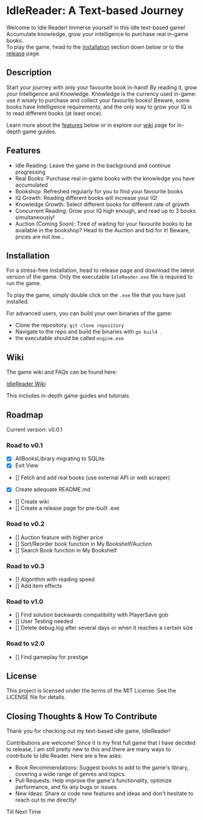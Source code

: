 # IdleReader: A Text-based Journey
Welcome to Idle Reader! Immerse yourself in this idle text-based game! Accumulate knowledge, grow your intelligence to purchase real in-game books. 
<br>
To play the game, head to the  <a href="#installation">installation</a> section down below or to the <a href="https://github.com/Soapalin/IdleReader/releases">release</a> page.

## Description

Start your journey with only your favourite book in-hand! By reading it, grow your Intelligence and Knowledge. Knowledge is the currency used in-game: use it wisely to purchase and collect your favourite books! Beware, some books have Intelligence requirements, and the only way to grow your IQ is to read different books (at least once). 

Learn more about the <a href="#features">features</a> below or in explore our <a href="https://github.com/Soapalin/IdleReader/wiki/IdleReader-Wiki">wiki</a> page for in-depth game guides. 


## Features
- Idle Reading: Leave the game in the background and continue progressing
- Real Books: Purchase real in-game books with the knowledge you have accumulated
- Bookshop: Refreshed regularly for you to find your favourite books
- IQ Growth: Reading different books will increase your IQ!
- Knowledge Growth: Select different books for different rate of growth
- Concurrent Reading: Grow your IQ high enough, and read up to 3 books simultaneously!
- Auction (Coming Soon): Tired of waiting for your favourite books to be available in the bookshop? Head to the Auction and bid for it! Beware, prices are not low...


## Installation
For a stress-free installation, head to release page and download the latest version of the game. Only the executable `IdleReader.exe` file is required to run the game.

To play the game, simply double click on the `.exe` file that you have just installed.


For advanced users, you can build your own binaries of the game:
- Clone the repository: `git clone repository`
- Navigate to the repo and build the binaries with `go build .`
- the executable should be called `engine.exe`


## Wiki

The game wiki and FAQs can be found here:

<a href="https://github.com/Soapalin/IdleReader/wiki/IdleReader-Wiki">IdleReader Wiki</a>

This includes in-depth game guides and tutorials.

## Roadmap

Current version: v0.0.1

### Road to v0.1

- [x] AllBooksLibrary migrating to SQLite
- [x] Exit View
- [] Fetch and add real books (use external API or web scraper)
- [x] Create adequate README.md
- [] Create wiki
- [] Create a release page for pre-built .exe

### Road to v0.2
- [] Auction feature with higher price
- [] Sort/Reorder book function in My Bookshelf/Auction
- [] Search Book function in My Bookshelf

### Road to v0.3
- [] Algorithm with reading speed
- [] Add item effects

### Road to v1.0 
- [] Find solution  backwards compatibility with PlayerSave gob 
- [] User Testing needed
- [] Delete debug.log after several days or when it reaches a certain size

### Road to v2.0 
- [] Find gameplay for prestige 



## License
This project is licensed under the terms of the MIT License. See the LICENSE file for details.

## Closing Thoughts & How To Contribute
Thank you for checking out my text-based idle game, IdleReader!

Contributions are welcome! Since it is my first full game that I have decided to release, I am still pretty new to this and there are many ways to contribute to Idle Reader. Here are a few asks:
- Book Recommendations: Suggest books to add to the game's library, covering a wide range of genres and topics.
- Pull Requests: Help improve the game's functionality, optimize performance, and fix any bugs or issues.
- New Ideas: Share or code new features and ideas and don't hesitate to reach out to me directly!


Till Next Time